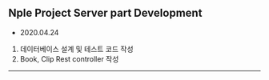 
## Nple Project Server part Development 

* 2020.04.24<br> 
1. 데이터베이스 설계 및 테스트 코드 작성
2. Book, Clip Rest controller 작성

---

 
